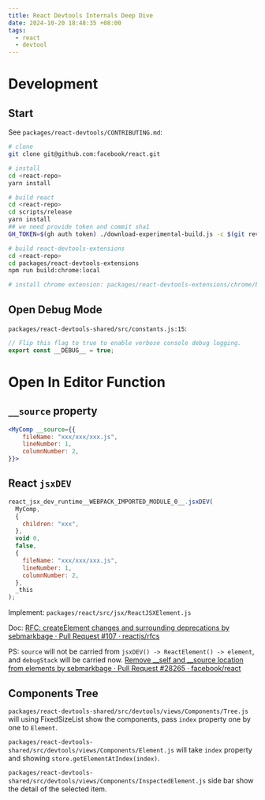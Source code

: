 ```yaml
---
title: React Devtools Internals Deep Dive
date: 2024-10-20 18:48:35 +08:00
tags:
  - react
  - devtool
---
```


# Development

## Start

See `packages/react-devtools/CONTRIBUTING.md`:

```sh
# clone
git clone git@github.com:facebook/react.git

# install
cd <react-repo>
yarn install

# build react
cd <react-repo>
cd scripts/release
yarn install
## we need provide token and commit sha1
GH_TOKEN=$(gh auth token) ./download-experimental-build.js -c $(git rev-parse main)

# build react-devtools-extensions
cd <react-repo>
cd packages/react-devtools-extensions
npm run build:chrome:local

# install chrome extension: packages/react-devtools-extensions/chrome/build/unpacked
```

## Open Debug Mode

`packages/react-devtools-shared/src/constants.js:15`:

```js
// Flip this flag to true to enable verbose console debug logging.
export const __DEBUG__ = true;
```

# Open In Editor Function

## `__source` property

```jsx
<MyComp __source={{
    fileName: "xxx/xxx/xxx.js",
    lineNumber: 1,
    columnNumber: 2,
}}>
```

## React `jsxDEV`

```js
react_jsx_dev_runtime__WEBPACK_IMPORTED_MODULE_0__.jsxDEV(
  MyComp,
  {
    children: "xxx",
  },
  void 0,
  false,
  {
    fileName: "xxx/xxx/xxx.js",
    lineNumber: 1,
    columnNumber: 2,
  },
  _this
);
```

Implement: `packages/react/src/jsx/ReactJSXElement.js`

Doc: [RFC: createElement changes and surrounding deprecations by sebmarkbage · Pull Request #107 · reactjs/rfcs](https://github.com/reactjs/rfcs/pull/107)

PS: `source` will not be carried from `jsxDEV() -> ReactElement() -> element`, and `debugStack` will be carried now. [Remove \_\_self and \_\_source location from elements by sebmarkbage · Pull Request #28265 · facebook/react](https://github.com/facebook/react/pull/28265)

## Components Tree

`packages/react-devtools-shared/src/devtools/views/Components/Tree.js` will using FixedSizeList show the components, pass `index` property one by one to `Element`.

`packages/react-devtools-shared/src/devtools/views/Components/Element.js` will take `index` property and showing `store.getElementAtIndex(index)`.

<!-- `packages/react-devtools-shared/src/devtools/store.js` store the tree data. -->

`packages/react-devtools-shared/src/devtools/views/Components/InspectedElement.js` side bar show the detail of the selected item.
